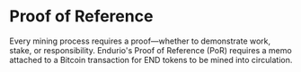 # Proof of Reference

Every mining process requires a proof—whether to demonstrate work, stake, or responsibility. Endurio's Proof of Reference (PoR) requires a memo attached to a Bitcoin transaction for END tokens to be mined into circulation.
